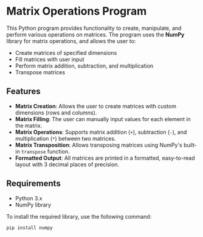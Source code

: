 # Matrix Operations Program

This Python program provides functionality to create, manipulate, and perform various operations on matrices. The program uses the **NumPy** library for matrix operations, and allows the user to:

- Create matrices of specified dimensions
- Fill matrices with user input
- Perform matrix addition, subtraction, and multiplication
- Transpose matrices

## Features

- **Matrix Creation**: Allows the user to create matrices with custom dimensions (rows and columns).
- **Matrix Filling**: The user can manually input values for each element in the matrix.
- **Matrix Operations**: Supports matrix addition (`+`), subtraction (`-`), and multiplication (`*`) between two matrices.
- **Matrix Transposition**: Allows transposing matrices using NumPy's built-in `transpose` function.
- **Formatted Output**: All matrices are printed in a formatted, easy-to-read layout with 3 decimal places of precision.

## Requirements

- Python 3.x
- NumPy library

To install the required library, use the following command:

```bash
pip install numpy
